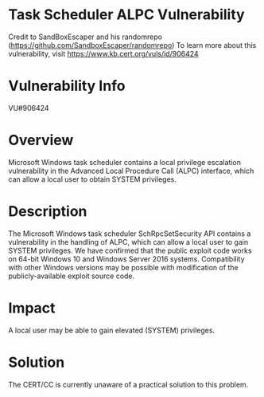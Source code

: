 # Task Scheduler ALPC Vulnerability
Credit to SandBoxEscaper and his randomrepo (https://github.com/SandboxEscaper/randomrepo)
To learn more about this vulnerability, visit https://www.kb.cert.org/vuls/id/906424

# Vulnerability Info
VU#906424

# Overview
Microsoft Windows task scheduler contains a local privilege escalation vulnerability in the Advanced Local Procedure Call (ALPC) interface, which can allow a local user to obtain SYSTEM privileges.

# Description
The Microsoft Windows task scheduler SchRpcSetSecurity API contains a vulnerability in the handling of ALPC, which can allow a local user to gain SYSTEM privileges. We have confirmed that the public exploit code works on 64-bit Windows 10 and Windows Server 2016 systems. Compatibility with other Windows versions may be possible with modification of the publicly-available exploit source code.

# Impact
A local user may be able to gain elevated (SYSTEM) privileges.

# Solution
The CERT/CC is currently unaware of a practical solution to this problem.
